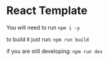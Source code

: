 # React Template

You will need to run `npm i -y`

to build it just run: `npm run build`

if you are still developing: `npm run dev`

